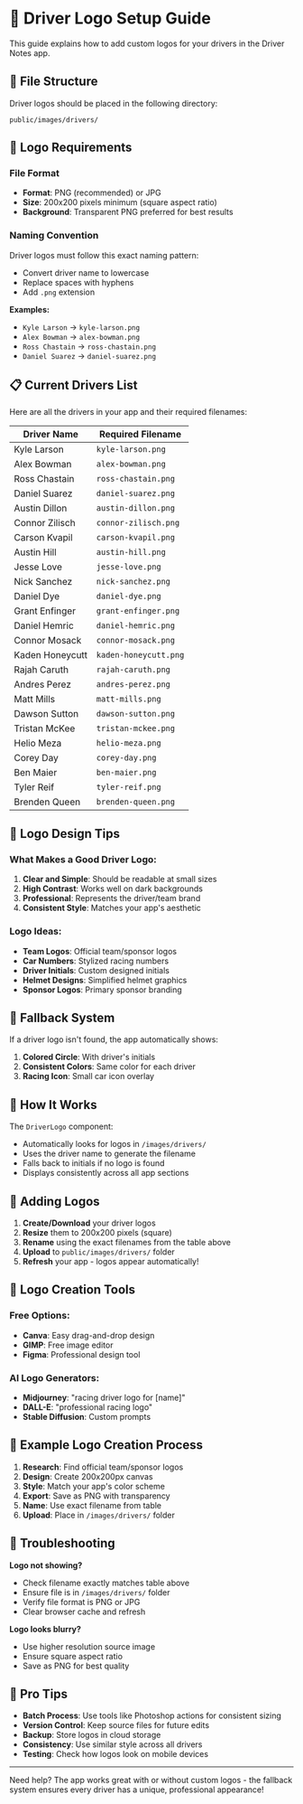 # 🏁 Driver Logo Setup Guide

This guide explains how to add custom logos for your drivers in the Driver Notes app.

## 📁 File Structure

Driver logos should be placed in the following directory:
```
public/images/drivers/
```

## 🎨 Logo Requirements

### File Format
- **Format**: PNG (recommended) or JPG
- **Size**: 200x200 pixels minimum (square aspect ratio)
- **Background**: Transparent PNG preferred for best results

### Naming Convention
Driver logos must follow this exact naming pattern:
- Convert driver name to lowercase
- Replace spaces with hyphens
- Add `.png` extension

**Examples:**
- `Kyle Larson` → `kyle-larson.png`
- `Alex Bowman` → `alex-bowman.png`
- `Ross Chastain` → `ross-chastain.png`
- `Daniel Suarez` → `daniel-suarez.png`

## 📋 Current Drivers List

Here are all the drivers in your app and their required filenames:

| Driver Name | Required Filename |
|-------------|------------------|
| Kyle Larson | `kyle-larson.png` |
| Alex Bowman | `alex-bowman.png` |
| Ross Chastain | `ross-chastain.png` |
| Daniel Suarez | `daniel-suarez.png` |
| Austin Dillon | `austin-dillon.png` |
| Connor Zilisch | `connor-zilisch.png` |
| Carson Kvapil | `carson-kvapil.png` |
| Austin Hill | `austin-hill.png` |
| Jesse Love | `jesse-love.png` |
| Nick Sanchez | `nick-sanchez.png` |
| Daniel Dye | `daniel-dye.png` |
| Grant Enfinger | `grant-enfinger.png` |
| Daniel Hemric | `daniel-hemric.png` |
| Connor Mosack | `connor-mosack.png` |
| Kaden Honeycutt | `kaden-honeycutt.png` |
| Rajah Caruth | `rajah-caruth.png` |
| Andres Perez | `andres-perez.png` |
| Matt Mills | `matt-mills.png` |
| Dawson Sutton | `dawson-sutton.png` |
| Tristan McKee | `tristan-mckee.png` |
| Helio Meza | `helio-meza.png` |
| Corey Day | `corey-day.png` |
| Ben Maier | `ben-maier.png` |
| Tyler Reif | `tyler-reif.png` |
| Brenden Queen | `brenden-queen.png` |

## 🎯 Logo Design Tips

### What Makes a Good Driver Logo:
1. **Clear and Simple**: Should be readable at small sizes
2. **High Contrast**: Works well on dark backgrounds
3. **Professional**: Represents the driver/team brand
4. **Consistent Style**: Matches your app's aesthetic

### Logo Ideas:
- **Team Logos**: Official team/sponsor logos
- **Car Numbers**: Stylized racing numbers
- **Driver Initials**: Custom designed initials
- **Helmet Designs**: Simplified helmet graphics
- **Sponsor Logos**: Primary sponsor branding

## 🔄 Fallback System

If a driver logo isn't found, the app automatically shows:
1. **Colored Circle**: With driver's initials
2. **Consistent Colors**: Same color for each driver
3. **Racing Icon**: Small car icon overlay

## 📱 How It Works

The `DriverLogo` component:
- Automatically looks for logos in `/images/drivers/`
- Uses the driver name to generate the filename
- Falls back to initials if no logo is found
- Displays consistently across all app sections

## 🚀 Adding Logos

1. **Create/Download** your driver logos
2. **Resize** them to 200x200 pixels (square)
3. **Rename** using the exact filenames from the table above
4. **Upload** to `public/images/drivers/` folder
5. **Refresh** your app - logos appear automatically!

## 🎨 Logo Creation Tools

### Free Options:
- **Canva**: Easy drag-and-drop design
- **GIMP**: Free image editor
- **Figma**: Professional design tool

### AI Logo Generators:
- **Midjourney**: "racing driver logo for [name]"
- **DALL-E**: "professional racing logo"
- **Stable Diffusion**: Custom prompts

## 📝 Example Logo Creation Process

1. **Research**: Find official team/sponsor logos
2. **Design**: Create 200x200px canvas
3. **Style**: Match your app's color scheme
4. **Export**: Save as PNG with transparency
5. **Name**: Use exact filename from table
6. **Upload**: Place in `/images/drivers/` folder

## 🔧 Troubleshooting

**Logo not showing?**
- Check filename exactly matches table above
- Ensure file is in `/images/drivers/` folder
- Verify file format is PNG or JPG
- Clear browser cache and refresh

**Logo looks blurry?**
- Use higher resolution source image
- Ensure square aspect ratio
- Save as PNG for best quality

## 🎯 Pro Tips

- **Batch Process**: Use tools like Photoshop actions for consistent sizing
- **Version Control**: Keep source files for future edits
- **Backup**: Store logos in cloud storage
- **Consistency**: Use similar style across all drivers
- **Testing**: Check how logos look on mobile devices

---

Need help? The app works great with or without custom logos - the fallback system ensures every driver has a unique, professional appearance! 